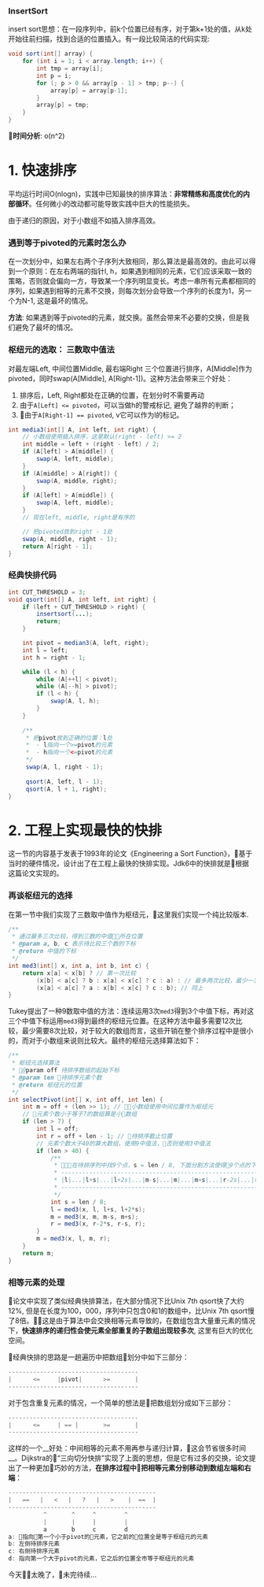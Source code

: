 ### InsertSort
insert sort思想：在一段序列中，前k个位置已经有序，对于第k+1处的值，从k处开始往前扫描，找到合适的位置插入。有一段比较简洁的代码实现:

```java
void sort(int[] array) {
    for (int i = 1; i < array.length; i++) {
        int tmp = array[i];
        int p = i;
        for (; p > 0 && array[p - 1] > tmp; p--) {
            array[p] = array[p-1];
        }
        array[p] = tmp;
    }
}
```
__时间分析__: o(n^2)

# 1. 快速排序
平均运行时间O(nlogn)，实践中已知最快的排序算法：__非常精练和高度优化的内部循环__。任何微小的改动都可能导致实践中巨大的性能损失。

由于递归的原因，对于小数组不如插入排序高效。

### 遇到等于pivoted的元素时怎么办
在一次划分中，如果左右两个子序列大致相同，那么算法是最高效的。由此可以得到一个原则：在左右两端的指针l, h，如果遇到相同的元素，它们应该采取一致的策略，否则就会偏向一方，导致某一个序列明显变长。考虑一串所有元素都相同的序列，如果遇到相等的元素不交换，则每次划分会导致一个序列的长度为1，另一个为N-1, 这是最坏的情况。

__方法__: 如果遇到等于pivoted的元素，就交换。虽然会带来不必要的交换，但是我们避免了最坏的情况。

### 枢纽元的选取： 三数取中值法
对最左端Left, 中间位置Middle, 最右端Right 三个位置进行排序，A[Middle]作为pivoted，同时swap(A[Middle], A[Right-1])。这种方法会带来三个好处：

1. 排序后，Left, Right都处在正确的位置，在划分时不需要再动
2. 由于`A[Left] <= pivoted`，可以当做h的警戒标记, 避免了越界的判断；
3. 由于`A[Right-1] == pivoted`, v它可以作为l的标记。
```java
int media3(int[] A, int left, int right) {
    // 小数组使用插入排序，这里默认(right - left) >= 2
    int middle = left + (right - left) / 2;
    if (A[left] > A[middle]) {
        swap(A, left, middle);
    }
    if (A[middle] > A[right]) {
        swap(A, middle, right);
    }
    if (A[left] > A[middle]) {
        swap(A, left, middle);
    }
    // 现在left, middle, right是有序的

    // 把pivoted放到right - 1处
    swap(A, middle, right - 1);
    return A[right - 1];
}
````

### 经典快排代码
```java
int CUT_THRESHOLD = 3;
void qsort(int[] A, int left, int right) {
    if (left + CUT_THRESHOLD > right) {
        insertsort(...);
        return;
    }

    int pivot = median3(A, left, right);
    int l = left;
    int h = right - 1;

    while (l < h) {
        while (A[++l] < pivot);
        while (A[--h] > pivot);
        if (l < h) {
            swap(A, l, h);
        }
    }
    
    /**
     * 把pivot放到正确的位置：l处
     *  - l指向一个>=pivot的元素
     *  - h指向一个<=pivot的元素
     */
     swap(A, l, right - 1);
     
     qsort(A, left, l - 1);
     qsort(A, l + 1, right);
}
```

# 2. 工程上实现最快的快排
这一节的内容基于发表于1993年的论文《Engineering a Sort Function》，基于当时的硬件情况，设计出了在工程上最快的快排实现。Jdk6中的快排就是根据这篇论文实现的。
### 再谈枢纽元的选择
在第一节中我们实现了三数取中值作为枢纽元，这里我们实现一个纯比较版本.
```java
/**
 * 通过最多三次比较，得到三数的中值所在位置
 * @param a, b, c 表示待比较三个数的下标
 * @return 中值的下标
 */
int med3(int[] x, int a, int b, int c) {
    return x[a] < x[b] ? // 第一次比较
        (x[b] < a[c] ? b : x[a] < x[c] ? c : a) : // 最多两次比较，最少一次比较
        (x[a] < a[c] ? a : x[b] < x[c] ? c : b); // 同上
}
```
Tukey提出了一种9数取中值的方法：连续运用3次`med3`得到3个中值下标，再对这三个中值下标运用`med3`得到最终的枢纽元位置。在这种方法中最多需要12次比较，最少需要8次比较，对于较大的数组而言，这些开销在整个排序过程中是很小的，而对于小数组来说则比较大。最终的枢纽元选择算法如下：
```java
/**
 * 枢纽元选择算法
 * @param off 待排序数组的起始下标
 * @param len 待排序元素个数
 * @return 枢纽元的位置
 */
int selectPivot(int[] x, int off, int len) {
    int m = off + (len >> 1); // 小数组使用中间位置作为枢纽元
    // 元素个数小于等于7的数组算是小数组
    if (len > 7) {
        int l = off;
        int r = off + len - 1; // 待排序截止位置
        // 元素个数大于40的算大数组，使用9中值法，否则使用3中值法
        if (len > 40) {
            /**
             * 在待排序列中找9个点，s = len / 8, 下面分割方法使得9个点的下标递增
             * -----------------------------------------------------------------
             * |l|...|l+s|...|l+2s|...|m-s|...|m|...|m+s|...|r-2s|...|r-s|...|r|
             * -----------------------------------------------------------------
             */
            int s = len / 8;
            l = med3(x, l, l+s, l+2*s);
            m = med3(x, m, m-s, m+s);
            r = med3(x, r-2*s, r-s, r);
        }
        m = med3(x, l, m, r);
    }
    return m;
}
```
### 相等元素的处理
论文中实现了类似经典快排算法，在大部分情况下比Unix 7th qsort快了大约12%, 但是在长度为100，000，序列中只包含0和1的数组中，比Unix 7th qsort慢了8倍。这是由于算法中会交换相等元素导致的，在数组包含大量重元素的情况下，__快速排序的递归性会使元素全部重复的子数组出现较多次__, 这里有巨大的优化空间。

经典快排的思路是一趟遍历中把数组划分中如下三部分：
```java
-------------------------------------
|      <=     |pivot|      >=       |
-------------------------------------
```
对于包含重复元素的情况，一个简单的想法是把数组划分成如下三部分：
```java
-------------------------------------
|      <=     | == |       >=       |
-------------------------------------
```
这样的一个__好处：中间相等的元素不用再参与递归计算，这会节省很多时间__。Dijkstra的“三向切分快排”实现了上面的思想，但是它有过多的交换，论文提出了一种更加巧妙的方法，__在排序过程中把相等元素分别移动到数组左端和右端__：
```java
------------------------------------------
|   ==   |   <   |   ?   |   >    |  ==  |
------------------------------------------
          ^       ^     ^        ^
          |       |     |        |
          a       b     c        d
a: 指向第一个小于pivot的元素，它之前的位置全是等于枢纽元的元素
b: 左侧待排序元素
c: 右侧待排序元素
d: 指向第一个大于pivot的元素，它之后的位置全市等于枢纽元的元素
``` 
今天太晚了，未完待续...
